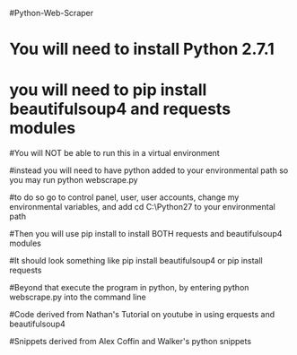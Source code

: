 
#Python-Web-Scraper

# You will need to install Python 2.7.1

# you will need to pip install beautifulsoup4 and requests modules

#You will NOT be able to run this in a virtual environment

#instead you will need to have python added to your environmental path so you may run python webscrape.py

#to do so go to control panel, user, user accounts, change my environmental variables, and add cd C:\Python27 to your environmental path

#Then you will use pip install to install BOTH requests and beautifulsoup4 modules

#It should look something like pip install beautifulsoup4 or pip install requests

#Beyond that execute the program in python, by entering python webscrape.py into the command line

#Code derived from Nathan's Tutorial on youtube in using erquests and beautifulsoup4

#Snippets derived from Alex Coffin and Walker's python snippets
